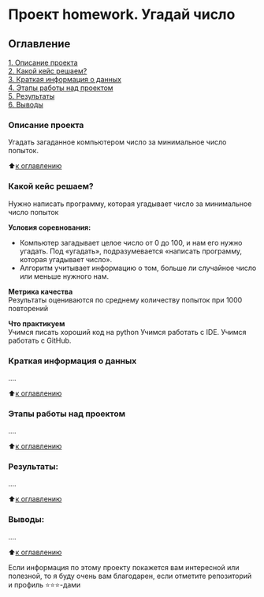 # Проект homework. Угадай число

## Оглавление  
[1. Описание проекта](https://github.com/NikiforovaO/data_science/tree/main/project_homework/README.md#Описание-проекта)  
[2. Какой кейс решаем?](https://github.com/NikiforovaO/data_science/tree/main/project_homework/README.md#Какой-кейс-решаем)  
[3. Краткая информация о данных](https://github.com/NikiforovaO/data_science/tree/main/project_homework/README.md#Краткая-информация-о-данных)  
[4. Этапы работы над проектом](https://github.com/NikiforovaO/data_science/tree/main/project_homework/README.md#Этапы-работы-над-проектом)  
[5. Результаты](https://github.com/NikiforovaO/data_science/tree/main/project_homework/README.md#Результаты)    
[6. Выводы](https://github.com/NikiforovaO/data_science/tree/main/project_homework/README.md#Выводы) 

### Описание проекта    
Угадать загаданное компьютером число за минимальное число попыток.

:arrow_up:[к оглавлению](https://github.com/NikiforovaO/data_science/tree/main/project_homework/README.md#Оглавление)


### Какой кейс решаем?    
Нужно написать программу, которая угадывает число за минимальное число попыток

**Условия соревнования:**  
- Компьютер загадывает целое число от 0 до 100, и нам его нужно угадать. Под «угадать», подразумевается «написать программу, которая угадывает число».
- Алгоритм учитывает информацию о том, больше ли случайное число или меньше нужного нам.

**Метрика качества**     
Результаты оцениваются по среднему количеству попыток при 1000 повторений

**Что практикуем**     
Учимся писать хороший код на python
Учимся работать с IDE.
Учимся работать с GitHub.


### Краткая информация о данных
....
  
:arrow_up:[к оглавлению](https://github.com/NikiforovaO/data_science/tree/main/project_homework/README.md#Оглавление)


### Этапы работы над проектом  
....

:arrow_up:[к оглавлению](https://github.com/NikiforovaO/data_science/tree/main/project_homework/README.md#Оглавление)


### Результаты:  
....

:arrow_up:[к оглавлению](https://github.com/NikiforovaO/data_science/tree/main/project_homework/README.md#Оглавление)


### Выводы:  
....

:arrow_up:[к оглавлению](https://github.com/NikiforovaO/data_science/tree/main/project_homework/README.md#Оглавление)


Если информация по этому проекту покажется вам интересной или полезной, то я буду очень вам благодарен, если отметите репозиторий и профиль ⭐️⭐️⭐️-дами